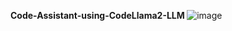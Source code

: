 <b> Code-Assistant-using-CodeLlama2-LLM </b>
![image](https://github.com/syedshamir/Code-Assistant-CodeLlama-Llama2-Gradio/assets/58033291/21831e3f-a2be-4135-8529-b3bf9f3f1da0)
